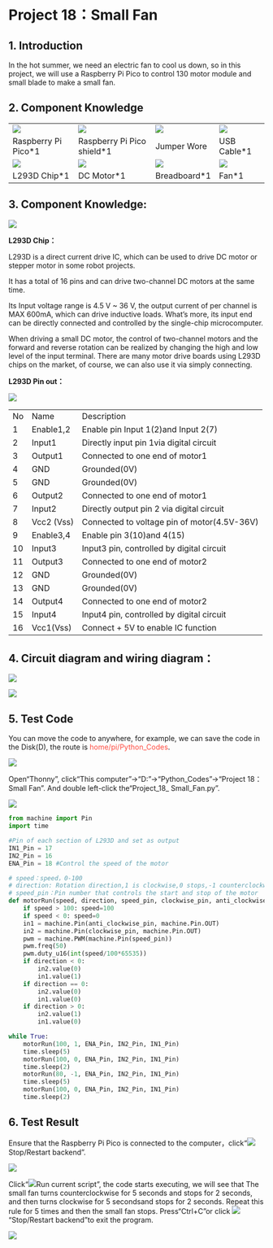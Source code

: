 # Project 18：Small Fan

## 1. Introduction

In the hot summer, we need an electric fan to cool us down, so in this project, we will use a Raspberry Pi Pico to control 130 motor module and small blade to make a small fan.

## 2. Component Knowledge

<table>
<tbody>
<tr class="odd">
<td><img src="https://raw.githubusercontent.com/keyestudio/KS3025-KS3025F-Keyestudio-Raspberry-Pi-Pico-Learning-Kit-Complete-Edition-Raspberry-Pi/master/media/b18fe281156b29c44796f72222718d58.jpeg"  /></td>
<td><img src="https://raw.githubusercontent.com/keyestudio/KS3025-KS3025F-Keyestudio-Raspberry-Pi-Pico-Learning-Kit-Complete-Edition-Raspberry-Pi/master/media/bbed91c0b45fcafc7e7163bfeabf68f9.png"  /></td>
<td><img src="https://raw.githubusercontent.com/keyestudio/KS3025-KS3025F-Keyestudio-Raspberry-Pi-Pico-Learning-Kit-Complete-Edition-Raspberry-Pi/master/media/df3db6765ee8c86beafa8410e87dd50d.png"  /></td>
<td><img src="https://raw.githubusercontent.com/keyestudio/KS3025-KS3025F-Keyestudio-Raspberry-Pi-Pico-Learning-Kit-Complete-Edition-Raspberry-Pi/master/media/7dcbd02995be3c142b2f97df7f7c03ce.png"  /></td>
</tr>
<tr class="even">
<td>Raspberry Pi Pico*1</td>
<td>Raspberry Pi Pico shield*1</td>
<td>Jumper Wore</td>
<td>USB Cable*1</td>
</tr>
<tr class="odd">
<td><img src="https://raw.githubusercontent.com/keyestudio/KS3025-KS3025F-Keyestudio-Raspberry-Pi-Pico-Learning-Kit-Complete-Edition-Raspberry-Pi/master/media/5fe5f8cd6e75e7f8d4ec71f54a4ac2f5.png" /></td>
<td><img src="https://raw.githubusercontent.com/keyestudio/KS3025-KS3025F-Keyestudio-Raspberry-Pi-Pico-Learning-Kit-Complete-Edition-Raspberry-Pi/master/media/5eba8bae9e1d18b959ca425a9cc83fd2.jpeg" /></td>
<td><img src="https://raw.githubusercontent.com/keyestudio/KS3025-KS3025F-Keyestudio-Raspberry-Pi-Pico-Learning-Kit-Complete-Edition-Raspberry-Pi/master/media/4e0b78edf6e4aeefa4c5191c606b2031.png"  /></td>
<td><img src="https://raw.githubusercontent.com/keyestudio/KS3025-KS3025F-Keyestudio-Raspberry-Pi-Pico-Learning-Kit-Complete-Edition-Raspberry-Pi/master/media/655e6c465cb423279e0908513a983711.png"  /></td>
</tr>
<tr class="even">
<td>L293D Chip*1</td>
<td>DC Motor*1</td>
<td>Breadboard*1</td>
<td>Fan*1</td>
</tr>
</tbody>
</table>

## 3. Component Knowledge:

![](../media/5fe5f8cd6e75e7f8d4ec71f54a4ac2f5.png)

**L293D Chip：**

L293D is a direct current drive IC, which can be used to drive DC motor or stepper motor in some robot projects.

It has a total of 16 pins and can drive two-channel DC motors at the same time.

Its Input voltage range is 4.5 V \~ 36 V, the output current of per channel is MAX 600mA, which can drive inductive loads. What’s more, its input end can be directly connected and controlled by the single-chip microcomputer.

When driving a small DC motor, the control of two-channel motors and the forward and reverse rotation can be realized by changing the high and low level of the input terminal. There are many motor drive boards using L293D chips on the market, of course, we can also use it via simply connecting.

**L293D Pin out：**

![](/media/2e5e0bd5b4577ac159d0568404dc21b5.png)

<table>
<tbody>
<tr class="odd">
<td>No</td>
<td>Name</td>
<td>Description</td>
</tr>
<tr class="even">
<td>1</td>
<td>Enable1,2</td>
<td>Enable pin Input 1(2)and Input 2(7)</td>
</tr>
<tr class="odd">
<td>2</td>
<td>Input1</td>
<td>Directly input pin 1via digital circuit</td>
</tr>
<tr class="even">
<td>3</td>
<td>Output1</td>
<td>Connected to one end of motor1</td>
</tr>
<tr class="odd">
<td>4</td>
<td>GND</td>
<td>Grounded(0V)</td>
</tr>
<tr class="even">
<td>5</td>
<td>GND</td>
<td>Grounded(0V)</td>
</tr>
<tr class="odd">
<td>6</td>
<td>Output2</td>
<td>Connected to one end of motor1</td>
</tr>
<tr class="even">
<td>7</td>
<td>Input2</td>
<td>Directly output pin 2 via digital circuit</td>
</tr>
<tr class="odd">
<td>8</td>
<td>Vcc2 (Vss)</td>
<td>Connected to voltage pin of motor(4.5V-36V)</td>
</tr>
<tr class="even">
<td>9</td>
<td>Enable3,4</td>
<td>Enable pin 3(10)and 4(15)</td>
</tr>
<tr class="odd">
<td>10</td>
<td>Input3</td>
<td>Input3 pin, controlled by digital circuit</td>
</tr>
<tr class="even">
<td>11</td>
<td>Output3</td>
<td>Connected to one end of motor2</td>
</tr>
<tr class="odd">
<td>12</td>
<td>GND</td>
<td>Grounded(0V)</td>
</tr>
<tr class="even">
<td>13</td>
<td>GND</td>
<td>Grounded(0V)</td>
</tr>
<tr class="odd">
<td>14</td>
<td>Output4</td>
<td>Connected to one end of motor2</td>
</tr>
<tr class="even">
<td>15</td>
<td>Input4</td>
<td>Input4 pin, controlled by digital circuit</td>
</tr>
<tr class="odd">
<td>16</td>
<td>Vcc1(Vss)</td>
<td>Connect + 5V to enable IC function</td>
</tr>
</tbody>
</table>

## 4. Circuit diagram and wiring diagram：

![](/media/40a4235ff016ce29140f3c7cedab4610.png)

![](/media/5d8dc14f86142189160f2c30f4641bb8.png)

## 5. Test Code

You can move the code to anywhere, for example, we can save the code in the Disk(D), the route is <span style="color: rgb(255, 76, 65);">home/pi/Python_Codes</span>.

![](../media/ae27830403a2f741aa9b725e5324c215.png)

Open“Thonny”, click“This computer”→“D:”→“Python_Codes”→“Project 18：Small Fan”. And double left-click the“Project\_18\_ Small\_Fan.py”.

![](../media/0f9c372e372bd9456fd2ede6dcdc969d.png)

```Python
from machine import Pin
import time

#Pin of each section of L293D and set as output 
IN1_Pin = 17
IN2_Pin = 16
ENA_Pin = 18 #Control the speed of the motor

# speed：speed，0-100
# direction: Rotation direction,1 is clockwise,0 stops,-1 counterclockwise
# speed_pin：Pin number that controls the start and stop of the motor
def motorRun(speed, direction, speed_pin, clockwise_pin, anti_clockwise_pin):
    if speed > 100: speed=100
    if speed < 0: speed=0
    in1 = machine.Pin(anti_clockwise_pin, machine.Pin.OUT)
    in2 = machine.Pin(clockwise_pin, machine.Pin.OUT)
    pwm = machine.PWM(machine.Pin(speed_pin))
    pwm.freq(50)
    pwm.duty_u16(int(speed/100*65535))
    if direction < 0:
        in2.value(0)
        in1.value(1)
    if direction == 0:
        in2.value(0)
        in1.value(0)
    if direction > 0:
        in2.value(1)
        in1.value(0)

while True:
    motorRun(100, 1, ENA_Pin, IN2_Pin, IN1_Pin)
    time.sleep(5)
    motorRun(100, 0, ENA_Pin, IN2_Pin, IN1_Pin)
    time.sleep(2)
    motorRun(80, -1, ENA_Pin, IN2_Pin, IN1_Pin)
    time.sleep(5)
    motorRun(100, 0, ENA_Pin, IN2_Pin, IN1_Pin)
    time.sleep(2)
```

## 6. Test Result
    
Ensure that the Raspberry Pi Pico is connected to the computer，click“![](../media/27451c8a9c13e29d02bc0f5831cfaf1f.png)Stop/Restart backend”.

![](../media/0f5c2fd5392a3c741ba4286962dbe4bb.png)

Click“![](../media/da852227207616ccd9aff28f19e02690.png)Run current script”, the code starts executing, we will see that The small fan turns counterclockwise for 5 seconds and stops for 2 seconds, and then turns clockwise for 5 secondsand stops for 2 seconds. Repeat this rule for 5 times and then the small fan stops. Press“Ctrl+C”or click ![](../media/27451c8a9c13e29d02bc0f5831cfaf1f.png) “Stop/Restart backend”to exit the program.

![](../media/cbca76a93f21be2d0affc115271878e8.png)




